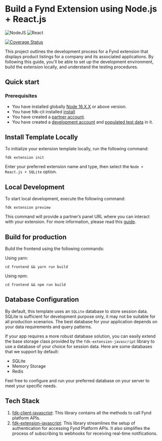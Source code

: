
# Build a Fynd Extension using Node.js + React.js
![NodeJS](https://img.shields.io/badge/node.js-6DA55F?style=for-the-badge&logo=node.js&logoColor=white)
![React](https://img.shields.io/badge/react-%2320232a.svg?style=for-the-badge&logo=react&logoColor=%2361DAFB)

[![Coverage Status][coveralls-badge]]([coveralls-url])

This project outlines the development process for a Fynd extension that displays product listings for a company and its associated applications. By following this guide, you'll be able to set up the development environment, build the extension locally, and understand the testing procedures.

## Quick start
### Prerequisites
* You have installed globally [Node 16.X.X](https://docs.npmjs.com/) or above version.
* You have fdk-cli installed [install](https://github.com/gofynd/fdk-cli)
* You have created a [partner account](https://partners.fynd.com).
* You have created a [development account](https://partners.fynd.com/help/docs/partners/testing-extension/development-acc#create-development-account) and [populated test data](https://partners.fynd.com/help/docs/partners/testing-extension/development-acc#populate-test-data) in it.

## Install Template Locally
To initialize your extension template locally, run the following command:
```shell
fdk extension init
```
Enter your preferred extension name and type, then select the `Node + React.js + SQLite` option.

## Local Development
To start local development, execute the following command:
```shell
fdk extension preview
```
This command will provide a partner’s panel URL where you can interact with your extension. For more information, please read this [guide](https://github.com/gofynd/fdk-cli?tab=readme-ov-file#extension-commands).

## Build for production
Build the frontend using the following commands:

Using yarn:
```shell
cd frontend && yarn run build
```
Using npm:
```shell
cd frontend && npm run build
```

## Database Configuration

By default, this template uses an `SQLite` database to store session data. SQLite is sufficient for development purpose only, it may not be suitable for all production scenarios. The best database for your application depends on your data requirements and query patterns.

If your app requires a more robust database solution, you can easily extend the base storage class provided by the `fdk-extension-javascript` library to use a database of your choice for session data. Here are some databases that we support by default:

- SQLite
- Memory Storage
- Redis

Feel free to configure and run your preferred database on your server to meet your specific needs.

## Tech Stack
1. [fdk-client-javascript](https://github.com/gofynd/fdk-client-javascript): This library contains all the methods to call Fynd platform APIs.
2. [fdk-extension-javascript](https://github.com/gofynd/fdk-extension-javascript): This library streamlines the setup of authentication for accessing Fynd Platform APIs. It also simplifies the process of subscribing to webhooks for receiving real-time notifications.


[coveralls-badge]: https://coveralls.io/repos/github/gofynd/example-extension-javascript-react/badge.svg?branch=main&&kill_cache=1
[coveralls-url]: https://coveralls.io/github/gofynd/example-extension-javascript-react?branch=main
